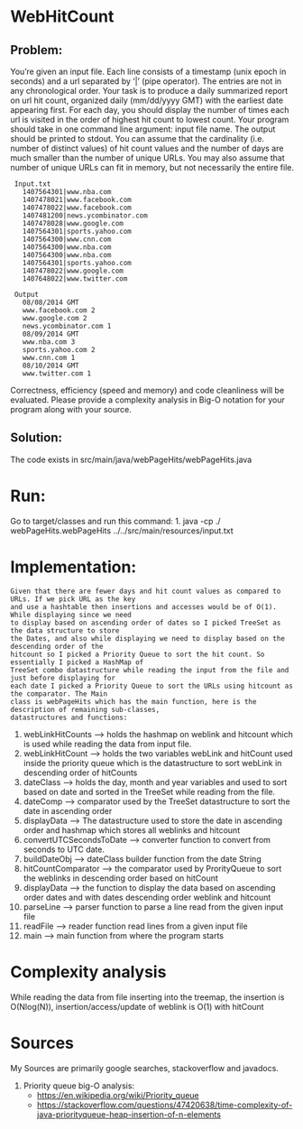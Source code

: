 # WebHitCount

 ## Problem: 
 You’re given an input file. Each line consists of a timestamp (unix epoch in seconds) and a url separated by ‘|’ (pipe operator). The entries are not in any chronological order.  Your task is to produce a daily summarized report on url hit count, organized daily (mm/dd/yyyy GMT) with the earliest date appearing first. For each day, you should display the number of times each url is visited in the order of highest hit count to lowest count. Your program should take in one command line argument: input file name. The output should be printed to stdout. You can assume that the cardinality (i.e. number of distinct values) of hit count values and the number of days are much smaller than the number of unique URLs. You may also assume that number of unique URLs can fit in memory, but not necessarily the entire file.
 
```
 Input.txt
   1407564301|www.nba.com
   1407478021|www.facebook.com
   1407478022|www.facebook.com
   1407481200|news.ycombinator.com
   1407478028|www.google.com
   1407564301|sports.yahoo.com
   1407564300|www.cnn.com
   1407564300|www.nba.com
   1407564300|www.nba.com
   1407564301|sports.yahoo.com
   1407478022|www.google.com
   1407648022|www.twitter.com
```

``` 
 Output
   08/08/2014 GMT
   www.facebook.com 2
   www.google.com 2
   news.ycombinator.com 1
   08/09/2014 GMT
   www.nba.com 3
   sports.yahoo.com 2
   www.cnn.com 1
   08/10/2014 GMT
   www.twitter.com 1
```
 
 Correctness, efficiency (speed and memory) and code cleanliness will be evaluated. 
 Please provide a complexity analysis in Big-O notation for your program along with your source. 

 ## Solution:
 The code exists in src/main/java/webPageHits/webPageHits.java

  # Run:
   Go to target/classes and run this command:
    1. java -cp ./ webPageHits.webPageHits ../../src/main/resources/input.txt

  # Implementation:
    Given that there are fewer days and hit count values as compared to URLs. If we pick URL as the key 
    and use a hashtable then insertions and accesses would be of O(1). While displaying since we need 
    to display based on ascending order of dates so I picked TreeSet as the data structure to store 
    the Dates, and also while displaying we need to display based on the descending order of the 
    hitcount so I picked a Priority Queue to sort the hit count. So essentially I picked a HashMap of 
    TreeSet combo datastructure while reading the input from the file and just before displaying for 
    each date I picked a Priority Queue to sort the URLs using hitcount as the comparator. The Main 
    class is webPageHits which has the main function, here is the description of remaining sub-classes,
    datastructures and functions:

  1. webLinkHitCounts --> holds the hashmap on weblink and hitcount which is used while reading the data from input file.
  1. webLinkHitCount --> holds the two variables webLink and hitCount used inside the priority queue which is the datastructure to sort webLink in descending order of hitCounts
  1. dateClass --> holds the day, month and year variables and used to sort based on date and sorted in the TreeSet while reading from the file.
  1. dateComp --> comparator used by the TreeSet datastructure to sort the date in ascending order
  1. displayData --> The datastructure  used to store the date in ascending order and hashmap which stores all weblinks and hitcount
  1. convertUTCSecondsToDate --> converter function to convert from seconds to UTC date.
  1. buildDateObj --> dateClass builder function from the date String
  1. hitCountComparator --> the comparator used by ProrityQueue to sort the weblinks in descending order based on hitCount
  1. displayData --> the function to display the data based on ascending order dates and with dates descending order weblink and hitcount 
  1. parseLine --> parser function to parse a line read from the given input file
  1. readFile --> reader function read lines from a given input file
  1. main  --> main function from where the program starts

 # Complexity analysis
   While reading the data from file inserting into the treemap, the insertion is O(Nlog(N)), insertion/access/update of weblink is O(1) with hitCount
  
 # Sources
   My Sources are primarily google searches, stackoverflow and javadocs.
   1. Priority queue big-O analysis: 
         *  https://en.wikipedia.org/wiki/Priority_queue
         *  https://stackoverflow.com/questions/47420638/time-complexity-of-java-priorityqueue-heap-insertion-of-n-elements
